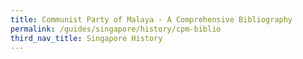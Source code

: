 ```yaml
---
title: Communist Party of Malaya - A Comprehensive Bibliography
permalink: /guides/singapore/history/cpm-biblio
third_nav_title: Singapore History
---
```


